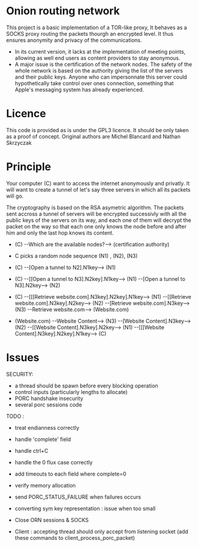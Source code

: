 Onion routing network
=====================

This project is a basic implementation of a TOR-like proxy,
It behaves as a SOCKS proxy routing the packets thourgh an encrypted level. It thus ensures anonymity and privacy of the communications.

* In its current version, it lacks at the implementation of meeting points, allowing as well end users as content providers to stay anonymous.
* A major issue is the certification of the network nodes. The safety of the whole network is based on the authority giving the list of the servers and their public keys. Anyone who can impersonnate this server could hypothetically take control over ones connection, something that Apple's messaging system has already experienced.

Licence
========
This code is provided as is under the GPL3 licence.
It should be only taken as a proof of concept.
Original authors are Michel Blancard and Nathan Skrzyczak



Principle
=========

Your computer (C) want to access the internet anonymously and privatly. It will want to create a tunnel of let's say three servers in which all its packets will go.

The cryptography is based on the RSA asymetric algorithm. The packets sent accross a tunnel of servers will be encrypted successivly with all the public keys of the servers on its way, and each one of them will decrypt the packet on the way so that each one only knows the node before and after him and only the last hop knows its content.

* (C) --Which are the available nodes?--> (certification authority)       
* C picks a random node sequence (N1) , (N2), (N3)
* (C) --[Open a tunnel to N2].N1key--> (N1)
* (C) --[[Open a tunnel to N3].N2key].N1key--> (N1) --[Open a tunnel to N3].N2key--> (N2)
* (C) --[[[Retrieve website.com].N3key].N2key].N1key--> (N1) --[[Retrieve website.com].N3key].N2key--> (N2) --[Retrieve website.com].N3key--> (N3) --Retrieve website.com--> (Website.com)

* (Website.com) --Website Content--> (N3) --[Website Content].N3key--> (N2) --[[Website Content].N3key].N2key--> (N1) --[[[Website Content].N3key].N2key].N1key--> (C)





Issues
======

SECURITY:
* a thread should be spawn before every blocking operation
* control inputs (particularly lengths to allocate)
* PORC handshake insecurity
* several porc sessions code

TODO :
* treat endianness correctly
* handle 'complete' field
* handle ctrl+C
* handle the 0 flux case correctly
* add timeouts to each field where complete=0
* verify memory allocation
* send PORC_STATUS_FAILURE when failures occurs
* converting sym key representation : issue when too small

* Close ORN sessions & SOCKS
* Client : accepting thread should only accept from listening socket
(add these commands to client_process_porc_packet)






